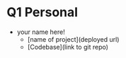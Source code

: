 # Q1 Personal

* your name here!
  * [name of project](deployed url)
  * [Codebase](link to git repo)


